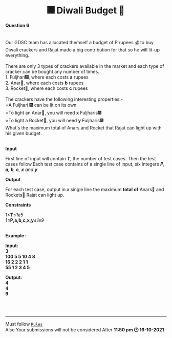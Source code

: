 <h1 align="Center">🎆 Diwali Budget 💸</h1>
<h4>Question 6</h4>

<br>
Our GDSC team has allocated themself a budget of P rupees 💰 to buy Diwali crackers and Rajat made a big contribution for that so he will lit-up everything.<br><br>
There are only 3 types of crackers available in the market and each type of cracker can be bought any number of times.<br>
1. Fuljhari🎆, where each costs <strong>a</strong> rupees<br>
2. Anar🎇, where each costs <strong>b</strong> rupees<br>
3. Rocket🚀, where each costs <strong>c</strong> rupees<br><br>
The crackers have the following interesting properties:-<br>
⭐A Fuljhari 🎆 can be lit on its own<br>
⭐To light an Anar🎇, you will need <strong>x</strong> Fuljharis🎆 <br>
⭐To light a Rocket🚀, you will need <strong>y</strong> Fuljharis🎆<br>
What's the maximum total of Anars and Rocket that Rajat can light up with his given budget.<br>
<br>

<strong>Input</strong>

First line of input will contain ***T***, the number of test cases. Then the test cases follow.Each test case contains of a single line of input, six integers ***P**, **a**, **b**, **c**, **x** and **y***.
<br>


<strong>Output</strong>

For each test case, output in a single line the maximum **total** **of** Anars🎇 and Rockets🚀 Rajat can light up.
<br>

<strong>Constraints</strong>

1≤**T**≤*1e5*<br>
1≤**P,a,b,c,x,y**≤*1e9*<br>
<br>

<strong>Example :

Input:<br>
3<br>
100 5 5 10 4 8<br>
16 2 2 2 1 1<br>
55 1 2 3 4 5<br>

Output:<br>
4<br>
4<br>
9<br>
<br>

</strong>



<br>

<hr>

Must follow [`Rules`](https://github.com/dscuietkuk/Commit-Ur-Code/#-rules-you-should-follow-%EF%B8%8F-)
<br>
Also Your submissions will not be considered After <strong>11:50 pm 🕛 16-10-2021 </strong>
